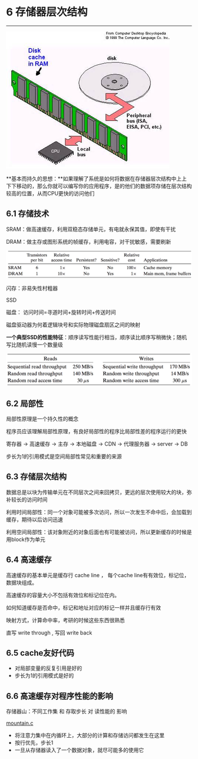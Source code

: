 # 6 存储器层次结构
---
![](cache.jpeg)


**基本而持久的思想：**如果理解了系统是如何将数据在存储器层次结构中上上下下移动的，那么你就可以编写你的应用程序，是的他们的数据项存储在层次结构较高的位置，从而CPU更快的访问他们

## 6.1 存储技术

SRAM：做高速缓存，利用双稳态存储单元，有电就永保其值，即使有干扰

DRAM：做主存或图形系统的帧缓存，利用电容，对干扰敏感，需要刷新

![](sram_dram.jpg)

闪存：非易失性村粗器  

SSD

磁盘： 访问时间=寻道时间+旋转时间+传送时间

磁盘驱动器为何着逻辑块号和实际物理磁盘扇区之间的映射

**一个典型SSD的性能特征**：顺序读写性能行相当，顺序读比顺序写稍微快；随机写比随机读慢一个数量级

![](ssd_performance.jpg)


## 6.2 局部性

局部性原理是一个持久性的概念

程序员应该理解局部性原理，有良好局部性的程序比局部性差的程序运行的更快

寄存器 -> 高速缓存 -> 主存 -> 本地磁盘 -> CDN -> 代理服务器 -> server ->  DB

步长为1的引用模式是空间局部性常见和重要的来源


## 6.3 存储层次结构

数据总是以块为传输单元在不同层次之间来回拷贝，更远的层次使用较大的块，弥补较长的访问时间

利用时间局部性：同一个对象可能被多次访问，所以一次发生不命中后，会加载到缓存，期待以后访问迅速

利用空间局部性：该对象附近的对象后面也有可能被访问，所以更新缓存的时候是用block作为单元


## 6.4 高速缓存

高速缓存的基本单元是缓存行 cache line ， 每个cache line有有效位，标记位，数据块组成。

高速缓存的容量大小不包括有效位和标记位在内。

如何知道缓存是否命中，标记和地址对应的标记一样并且缓存行有效

映射方式，计算命中率，考研的时候这些东西很熟悉

直写 write through , 写回 write back


## 6.5 cache友好代码

* 对局部变量的反复引用是好的
* 步长为1的引用模式是好的


## 6.6 高速缓存对程序性能的影响

存储器山：不同工作集 和 存取步长 对 读性能的 影响

[mountain.c](mountain.c)


* 将注意力集中在内循环上，大部分的计算和存储访问都发生在这里
* 按行优先，步长1
* 一旦从存储器读入了一个数据对象，就尽可能多的使用它





